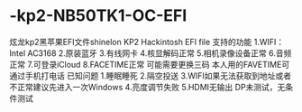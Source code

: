 # -kp2-NB50TK1-OC-EFI
炫龙kp2黑苹果EFI文件shinelon KP2 Hackintosh EFI file
支持的功能
1.WIFI：Intel AC3168
2.原装蓝牙
3.有线网卡
4.核显解码正常
5.相机录像设备正常
6.音频正常
7.可登录iCloud
8.FACETIME正常 可能需要更换三码 本人用的FAVETIME可通过手机打电话
已知问题
1.睡眠睡死
2.隔空投送
3.WIFI如果无法获取到地址或者不正常建议先进入一次Windows
4.亮度调节失败
5.HDMI无输出 DP未测试，无条件测试
